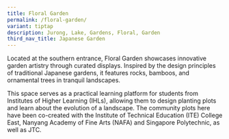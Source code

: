 ```yaml
---
title: Floral Garden
permalink: /floral-garden/
variant: tiptap
description: Jurong, Lake, Gardens, Floral, Garden
third_nav_title: Japanese Garden
---
```

<p>Located at the southern entrance, Floral Garden showcases innovative garden
artistry through curated displays. Inspired by the design principles of
traditional Japanese gardens, it features rocks, bamboos, and ornamental
trees in tranquil landscapes.</p>
<p>This space serves as a practical learning platform for students from Institutes
of Higher Learning (IHLs), allowing them to design planting plots and learn
about the evolution of a landscape. The community plots here have been
co-created with the Institute of Technical Education (ITE) College East,
Nanyang Academy of Fine Arts (NAFA) and Singapore Polytechnic, as well
as JTC.</p>
<p></p>